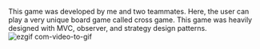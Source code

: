 This game was developed by me and two teammates. Here, the user can play a very unique board game called cross game. This game was heavily designed with MVC, observer, and strategy design patterns.
![ezgif com-video-to-gif](https://github.com/aks7816/Cross-Game-Java/assets/88150790/0bf9a9e8-8f18-4b2a-b3bd-246db4d3bbeb)




